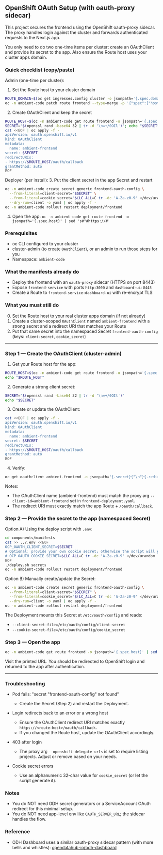 ## OpenShift OAuth Setup (with oauth-proxy sidecar)

This project secures the frontend using the OpenShift oauth-proxy sidecar. The proxy handles login against the cluster and forwards authenticated requests to the Next.js app.

You only need to do two one-time items per cluster: create an OAuthClient and provide its secret to the app. Also ensure the Route host uses your cluster apps domain.

### Quick checklist (copy/paste)
Admin (one-time per cluster):
1. Set the Route host to your cluster domain
```bash
ROUTE_DOMAIN=$(oc get ingresses.config cluster -o jsonpath='{.spec.domain}')
oc -n ambient-code patch route frontend --type=merge -p '{"spec":{"host":"ambient-code.'"$ROUTE_DOMAIN"'"}}'
```
2. Create OAuthClient and keep the secret
```bash
ROUTE_HOST=$(oc -n ambient-code get route frontend -o jsonpath='{.spec.host}')
SECRET="$(openssl rand -base64 32 | tr -d '\n=+/0OIl')"; echo "$SECRET"
cat <<EOF | oc apply -f -
apiVersion: oauth.openshift.io/v1
kind: OAuthClient
metadata:
  name: ambient-frontend
secret: $SECRET
redirectURIs:
- https://$ROUTE_HOST/oauth/callback
grantMethod: auto
EOF
```

Deployer (per install):
3. Put the client secret in the app Secret and restart
```bash
oc -n ambient-code create secret generic frontend-oauth-config \
  --from-literal=client-secret="$SECRET" \
  --from-literal=cookie_secret="$(LC_ALL=C tr -dc 'A-Za-z0-9' </dev/urandom | head -c 32)" \
  --dry-run=client -o yaml | oc apply -f -
oc -n ambient-code rollout restart deployment/frontend
```
4. Open the app: `oc -n ambient-code get route frontend -o jsonpath='{.spec.host}' | sed 's#^#https://#'`

### Prerequisites
- oc CLI configured to your cluster
- cluster-admin (to create `OAuthClient`), or an admin to run those steps for you
- Namespace: `ambient-code`

### What the manifests already do
- Deploy the frontend with an `oauth-proxy` sidecar (HTTPS on port 8443)
- Expose `frontend-service` with ports `http:3000` and `dashboard-ui:8443`
- Create a Route to `frontend-service:dashboard-ui` with re-encrypt TLS

### What you must still do
0) Set the Route host to your real cluster apps domain (if not already)
1) Create a cluster-scoped `OAuthClient` named `ambient-frontend` with a strong secret and a redirect URI that matches your Route
2) Put that same secret into the namespaced Secret `frontend-oauth-config` (keys: `client-secret`, `cookie_secret`)

---

### Step 1 — Create the OAuthClient (cluster-admin)

1. Get your Route host for the app:
```bash
ROUTE_HOST=$(oc -n ambient-code get route frontend -o jsonpath='{.spec.host}')
echo "$ROUTE_HOST"
```

2. Generate a strong client secret:
```bash
SECRET="$(openssl rand -base64 32 | tr -d '\n=+/0OIl')"
echo "$SECRET"
```

3. Create or update the OAuthClient:
```bash
cat <<EOF | oc apply -f -
apiVersion: oauth.openshift.io/v1
kind: OAuthClient
metadata:
  name: ambient-frontend
secret: $SECRET
redirectURIs:
- https://$ROUTE_HOST/oauth/callback
grantMethod: auto
EOF
```

4. Verify:
```bash
oc get oauthclient ambient-frontend -o jsonpath='{.secret}{"\n"}{.redirectURIs[0]}{"\n"}'
```

Notes:
- The OAuthClient name (ambient-frontend) must match the proxy arg `--client-id=ambient-frontend` set in `frontend-deployment.yaml`.
- The redirect URI must exactly match the app Route + `/oauth/callback`.

### Step 2 — Provide the secret to the app (namespaced Secret)

Option A) Using the deploy script with `.env`:
```bash
cd components/manifests
cat >> ../.env <<EOF
OCP_OAUTH_CLIENT_SECRET=$SECRET
# Optional: provide your own cookie secret; otherwise the script will generate one
# OCP_OAUTH_COOKIE_SECRET=$(LC_ALL=C tr -dc 'A-Za-z0-9' </dev/urandom | head -c 32)
EOF
./deploy.sh secrets
oc -n ambient-code rollout restart deployment/frontend
```

Option B) Manually create/update the Secret:
```bash
oc -n ambient-code create secret generic frontend-oauth-config \
  --from-literal=client-secret="$SECRET" \
  --from-literal=cookie_secret="$(LC_ALL=C tr -dc 'A-Za-z0-9' </dev/urandom | head -c 32)" \
  --dry-run=client -o yaml | oc apply -f -
oc -n ambient-code rollout restart deployment/frontend
```

The Deployment mounts this Secret at `/etc/oauth/config` and reads:
- `--client-secret-file=/etc/oauth/config/client-secret`
- `--cookie-secret-file=/etc/oauth/config/cookie_secret`

### Step 3 — Open the app
```bash
oc -n ambient-code get route frontend -o jsonpath='{.spec.host}' | sed 's#^#https://#'
```
Visit the printed URL. You should be redirected to OpenShift login and returned to the app after authentication.

---

### Troubleshooting
- Pod fails: "secret \"frontend-oauth-config\" not found"
  - Create the Secret (Step 2) and restart the Deployment.

- Login redirects back to an error or a wrong host
  - Ensure the OAuthClient redirect URI matches exactly `https://<route-host>/oauth/callback`.
  - If you changed the Route host, update the OAuthClient accordingly.

- 403 after login
  - The proxy arg `--openshift-delegate-urls` is set to require listing projects. Adjust or remove based on your needs.

- Cookie secret errors
  - Use an alphanumeric 32-char value for `cookie_secret` (or let the script generate it).

### Notes
- You do NOT need ODH secret generators or a ServiceAccount OAuth redirect for this minimal setup.
- You do NOT need app-level env like `OAUTH_SERVER_URL`; the sidecar handles the flow.

### Reference
- ODH Dashboard uses a similar oauth-proxy sidecar pattern (with more bells and whistles):
  [opendatahub-io/odh-dashboard](https://github.com/opendatahub-io/odh-dashboard)


